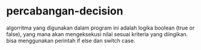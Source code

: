 # percabangan-decision
algorritma yang digunakan dalam program ini adalah logika boolean (true or false), yang mana akan mengeksekusi nilai sesuai kriteria yang diingikan. bisa menggunakan perintah if else dan switch case.
